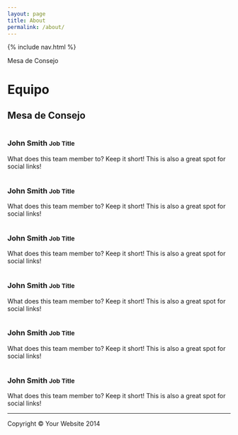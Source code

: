 ```yaml
---
layout: page
title: About
permalink: /about/
---
```

{% include nav.html %}

<body>
<!-- Page Content -->
<div class="container">

<!-- Introduction Row -->

Mesa de Consejo
<div class="row">
    <div class="col-lg-12">
        <h1 class="page-header">Equipo
            <small></small>
        </h1>
        <p></p>
    </div>
</div>

<!-- Team Members Row -->

<div class="row">
    <div class="col-lg-12">
        <h2 class="page-header">Mesa de Consejo</h2>
    </div>
    <div class="col-lg-4 col-sm-6 text-center">
        <img class="img-circle img-responsive img-center" src="http://placehold.it/200x200" alt="">
        <h3>John Smith
            <small>Job Title</small>
        </h3>
        <p>What does this team member to? Keep it short! This is also a great spot for social links!</p>
    </div>
    <div class="col-lg-4 col-sm-6 text-center">
        <img class="img-circle img-responsive img-center" src="http://placehold.it/200x200" alt="">
        <h3>John Smith
            <small>Job Title</small>
        </h3>
        <p>What does this team member to? Keep it short! This is also a great spot for social links!</p>
    </div>
    <div class="col-lg-4 col-sm-6 text-center">
        <img class="img-circle img-responsive img-center" src="http://placehold.it/200x200" alt="">
        <h3>John Smith
            <small>Job Title</small>
        </h3>
        <p>What does this team member to? Keep it short! This is also a great spot for social links!</p>
    </div>
    <div class="col-lg-4 col-sm-6 text-center">
        <img class="img-circle img-responsive img-center" src="http://placehold.it/200x200" alt="">
        <h3>John Smith
            <small>Job Title</small>
        </h3>
        <p>What does this team member to? Keep it short! This is also a great spot for social links!</p>
    </div>
    <div class="col-lg-4 col-sm-6 text-center">
        <img class="img-circle img-responsive img-center" src="http://placehold.it/200x200" alt="">
        <h3>John Smith
            <small>Job Title</small>
        </h3>
        <p>What does this team member to? Keep it short! This is also a great spot for social links!</p>
    </div>
    <div class="col-lg-4 col-sm-6 text-center">
        <img class="img-circle img-responsive img-center" src="http://placehold.it/200x200" alt="">
        <h3>John Smith
            <small>Job Title</small>
        </h3>
        <p>What does this team member to? Keep it short! This is also a great spot for social links!</p>
    </div>


</div>

<hr>

<!-- Footer -->
<footer>
    <div class="row">
        <div class="col-lg-12">
            <p>Copyright &copy; Your Website 2014</p>
        </div>
        <!-- /.col-lg-12 -->
    </div>
    <!-- /.row -->
</footer>

</div>
<!-- /.container -->

<!-- jQuery -->
<script src="/js/jquery.js"></script>

<!-- Bootstrap Core JavaScript -->
<script src="/js/bootstrap.min.js"></script>
<script type="text/javascript">
    $("#navbar-default").css("border-color","rgb(34,34,34,.05)").css("background-color", "#fff;") 
</script>
</body>

<link rel="stylesheet" href="/css/round-about.css" type="text/css">

 